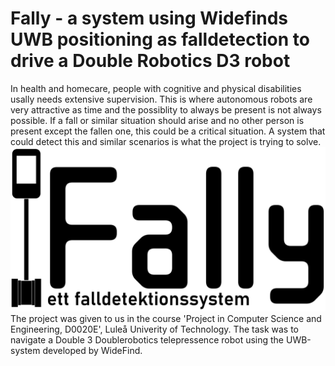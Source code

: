# Fally - a system using Widefinds UWB positioning as falldetection to drive a Double Robotics D3 robot
In health and homecare, people with cognitive and physical disabilities usally needs extensive supervision. This is where autonomous robots are very attractive as time and the possiblity to always be present is not always possible. If a fall or similar situation should arise and no other person is present except the fallen one, this could be a critical situation. A system that could detect this and similar scenarios is what the project is trying to solve.
![Fally-Logo](https://github.com/IsakLundstrom/D0020E_UWB_Nav_DR3/blob/main/webpage/static/images/Fally-logo.png?raw=true=250x250)
The project was given to us in the course 'Project in Computer Science and Engineering, D0020E', Luleå Univerity of Technology. The task was to navigate a Double 3 Doublerobotics telepressence robot using the UWB-system developed by WideFind.
